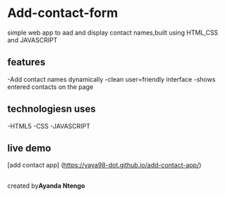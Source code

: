 # Add-contact-form
simple web app to aad and display contact names,built using HTML,CSS and JAVASCRIPT

## **features**
-Add contact names dynamically
-clean user=friendly interface
-shows entered contacts on the page

## **technologiesn uses**
-HTML5
-CSS
-JAVASCRIPT

## **live demo**
[add contact app] (https://yaya98-dot.github.io/add-contact-app/)

##
created by**Ayanda Ntengo**
